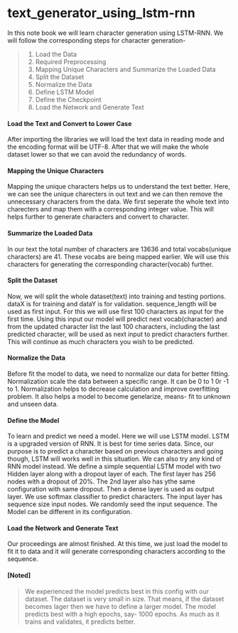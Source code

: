 # text_generator_using_lstm-rnn
In this note book we will learn character generation using LSTM-RNN. We will follow the corresponding steps for character generation-
> 1. Load the Data
> 2. Required Preprocessing
> 3. Mapping Unique Characters and Summarize the Loaded Data
> 4. Split the Dataset
> 5. Normalize the Data
> 6. Define LSTM Model
> 7. Define the Checkpoint
> 8. Load the Network and Generate Text
#### Load the Text and Convert to Lower Case
After importing the libraries we will load the text data in reading mode and the encoding format will be UTF-8. After that we will make the whole dataset lower so that we can avoid the redundancy of words.
#### Mapping the Unique Characters
Mapping the unique characters helps us to understand the text better. Here, we can see the unique charecters in out text and we can then remove the unnecessary characters from the data. We first seperate the whole text into charecters and map them with a corresponding integer value. This will helps further to generate characters and convert to character.
#### Summarize the Loaded Data
In our text the total number of characters are 13636 and total vocabs(unique characters) are 41. These vocabs are being mapped earlier. We will use this characters for generating the corresponding character(vocab) further.
#### Split the Dataset
Now, we will split the whole dataset(text) into training and testing portions. dataX is for training and dataY is for validation. sequence_length will be used as first input. For this we will use first 100 characters as input for the first time. Using this input our model will predict next vocab(character) and from the updated character list the last 100 characters, including the last predicted character, will be used as next input to predict characters further. This will continue as much characters you wish to be predicted.
#### Normalize the Data
Before fit the model to data, we need to normalize our data for better fitting. Normalization scale the data between a specific range. It can be 0 to 1 0r -1 to 1. Normalization helps to decrease calculation and improve overfitting problem. It also helps a model to become genelarize, means- fit to unknown and unseen data.
#### Define the Model
To learn and predict we need a model. Here we will use LSTM model. LSTM is a upgraded version of RNN. It is best for time series data. Since, our purpose is to predict a character based on previous characters and going though, LSTM will works well in this situation. We can also try any kind of RNN model instead.
We define a simple sequential LSTM model with two Hidden layer along with a dropout layer of each. The first layer has 256 nodes with a dropout of 20%. The 2nd layer also has ythe same configuration with same dropout. Then a dense layer is used as output layer. We use softmax classifier to predict characters. The input layer has sequence size input nodes. We randomly seed the input sequence. The Model can be different in its configuration.
#### Load the Network and Generate Text
Our proceedings are almost finished. At this time, we just load the model to fit it to data and it will generate corresponding characters according to the sequence.
#### [Noted]
> We experienced the model predicts best in this config with our dataset. The dataset is very small in size.
> That means, if the dataset becomes lager then we have to define a larger model.
> The model predicts best with a high epochs, say- 1000 epochs. As much as it trains and validates, it predicts better.
